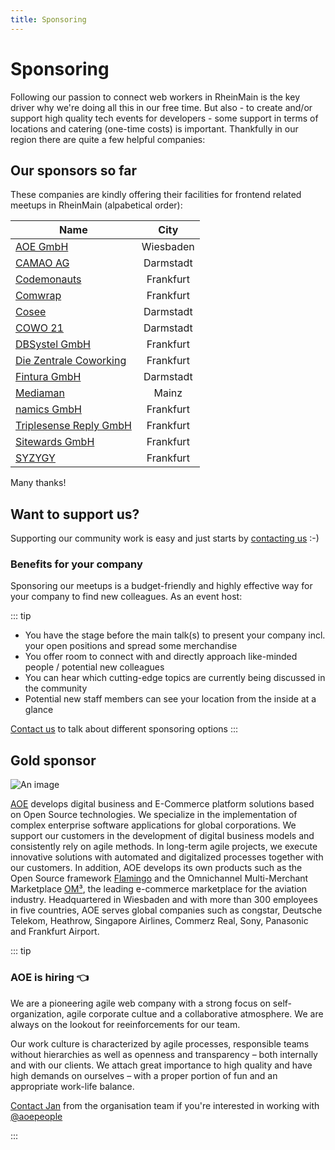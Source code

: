 ```yaml
---
title: Sponsoring
---
```


# Sponsoring

Following our passion to connect web workers in RheinMain is the key driver why we're doing all this in our free time. But also - to create and/or support high quality tech events for developers - some support in terms of locations and catering (one-time costs) is important. Thankfully in our region there are quite a few helpful companies:

## Our sponsors so far

These companies are kindly offering their facilities for frontend related meetups in RheinMain (alpabetical order):

| Name        | City           |
| ------------- |:-------------:|
| [AOE GmbH](https://www.aoe.com) | Wiesbaden |
| [CAMAO AG](https://www.camao.one) | Darmstadt |
| [Codemonauts](https://codemonauts.com/) | Frankfurt |
| [Comwrap](https://www.comwrap.com/) | Frankfurt |
| [Cosee](https://www.cosee.biz/) | Darmstadt |
| [COWO 21](http://cowo21.de) | Darmstadt |
| [DBSystel GmbH](https://www.dbsystel.de/) | Frankfurt |
| [Die Zentrale Coworking](http://www.die-zentrale-ffm.de/) | Frankfurt |
| [Fintura GmbH](http://fintura.de/) | Darmstadt |
| [Mediaman](https://www.mediaman.de) | Mainz |
| [namics GmbH](http://www.namics.de) | Frankfurt | 
| [Triplesense Reply GmbH](http://www.triplesensereply.de/) | Frankfurt |
| [Sitewards GmbH](https://www.sitewards.com/) | Frankfurt |
| [SYZYGY](http://www.syzygy.de) | Frankfurt |

Many thanks!

## Want to support us?

Supporting our community work is easy and just starts by [contacting us](contact.html) :-)

### Benefits for your company

Sponsoring our meetups is a budget-friendly and highly effective way for your company to find new colleagues. As an event host:

::: tip
- You have the stage before the main talk(s) to present your company incl. your open positions and spread some merchandise
- You offer room to connect with and directly approach like-minded people /  potential new colleagues
- You can hear which cutting-edge topics are currently being discussed in the community 
- Potential new staff members can see your location from the inside at a glance

[Contact us](contact.html) to talk about different sponsoring options
:::


## Gold sponsor

![An image](/img/aoe-logo.svg)

[AOE](https://www.aoe.com/en/career.html) develops digital business and E-Commerce platform solutions based on Open Source technologies. We specialize in the implementation of complex enterprise software applications for global corporations. We support our customers in the development of digital business models and consistently rely on agile methods. In long-term agile projects, we execute innovative solutions with automated and digitalized processes together with our customers. In addition, AOE develops its own products such as the Open Source framework [Flamingo](https://www.flamingo.me/) and the Omnichannel Multi-Merchant Marketplace [OM³](https://www.aoe.com/en/solutions/om3-suite.html), the leading e-commerce marketplace for the aviation industry. Headquartered in Wiesbaden and with more than 300 employees in five countries, AOE serves global companies such as congstar, Deutsche Telekom, Heathrow, Singapore Airlines, Commerz Real, Sony, Panasonic and Frankfurt Airport.

::: tip
### AOE is hiring 👈

We are a pioneering agile web company with a strong focus on self-organization, agile corporate cultue and a collaborative atmosphere. We are always on the lookout for reeinforcements for our team.

Our work culture is characterized by agile processes, responsible teams without hierarchies as well as openness and transparency – both internally and with our clients. We attach great importance to high quality and have high demands on ourselves – with a proper portion of fun and an appropriate work-life balance.

[Contact Jan](https://twitter.com/netzartist) from the organisation team if you're interested in working with [@aoepeople](https://twitter.com/aoepeople)

:::


